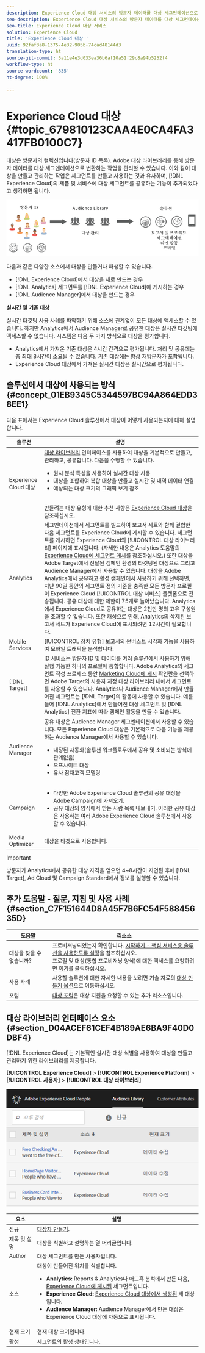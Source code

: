 ```yaml
---
description: Experience Cloud 대상 서비스의 방문자 데이터를 대상 세그먼테이션으로 변환하는 작업을 관리합니다.
seo-description: Experience Cloud 대상 서비스의 방문자 데이터를 대상 세그먼테이션으로 변환하는 작업을 관리합니다.
seo-title: Experience Cloud 대상 서비스
solution: Experience Cloud
title: 'Experience Cloud 대상 '
uuid: 92faf3a8-1375-4e32-905b-74cad48144d3
translation-type: ht
source-git-commit: 5a11e4e3d033ea36b6af10a51f29c8a94b5252f4
workflow-type: ht
source-wordcount: '835'
ht-degree: 100%

---
```



# Experience Cloud 대상 {#topic_679810123CAA4E0CA4FA3417FB0100C7}

대상은 방문자의 컬렉션입니다(방문자 ID 목록). Adobe 대상 라이브러리를 통해 방문자 데이터를 대상 세그멘테이션으로 변환하는 작업을 관리할 수 있습니다. 이와 같이 대상을 만들고 관리하는 작업은 세그먼트를 만들고 사용하는 것과 유사하며, [!DNL Experience Cloud]의 제품 및 서비스에 대상 세그먼트를 공유하는 기능이 추가되었다고 생각하면 됩니다.

![](assets/audiences.png)

다음과 같은 다양한 소스에서 대상을 만들거나 파생할 수 있습니다. 

* [!DNL Experience Cloud]에서 대상을 새로 만드는 경우
* [!DNL Analytics] 세그먼트를 [!DNL Experience Cloud]에 게시하는 경우
* [!DNL Audience Manager]에서 대상을 만드는 경우

**실시간 및 기존 대상**

실시간 타깃팅 사용 사례를 파악하기 위해 소스에 관계없이 모든 대상에 액세스할 수 있습니다. 하지만 Analytics에서 Audience Manager로 공유한 대상은 실시간 타깃팅에 액세스할 수 없습니다. 시스템은 다음 두 가지 방식으로 대상을 평가합니다.

* Analytics에서 가져온 기존 대상은 4시간 간격으로 평가됩니다. 처리 및 공유에는 총 최대 8시간이 소요될 수 있습니다.  기존 대상에는 항상 재방문자가 포함됩니다.
* Experience Cloud 대상에서 가져온 실시간 대상은 실시간으로 평가됩니다.

## 솔루션에서 대상이 사용되는 방식 {#concept_01EB9345C5344597BC94A864EDD38EE1}

다음 표에서는 Experience Cloud 솔루션에서 대상이 어떻게 사용되는지에 대해 설명합니다.

| 솔루션 | 설명 |
|--- |--- |
| Experience Cloud 대상 | [대상 라이브러리](../audience-library/audience-library.md) 인터페이스를 사용하여 대상을 기본적으로 만들고, 관리하고, 공유합니다. 다음을 수행할 수 있습니다.<ul><li>원시 분석 특성을 사용하여 실시간 대상 사용</li><li>대상을 조합하여 복합 대상을 만들고 실시간 및 내역 데이터 연결</li><li>예상되는 대상 크기의 그래픽 보기 참조</li></ul><br>만들려는 대상 유형에 대한 추천 사항은 [Experience Cloud 대상](https://helpx.adobe.com/kr/marketing-cloud-core/kb/People/Audience-Creation-Options.html)을 참조하십시오. |
| Analytics | 세그멘테이션에서 세그먼트를 빌드하여 보고서 세트와 함께 결합한 다음 세그먼트를 Experience Cloud에 게시할 수 있습니다. 세그먼트를 게시하면 Experience Cloud의 [!UICONTROL 대상 라이브러리] 페이지에 표시됩니다. (자세한 내용은 Analytics 도움말의 [Experience Cloud에 세그먼트 게시](https://docs.adobe.com/content/help/ko-KR/analytics/components/segmentation/segmentation-workflow/seg-publish.html)를 참조하십시오.) 또한 대상을 Adobe Target에서 전달된 캠페인 환경의 타깃팅된 대상으로 그리고 Audience Manager에서 사용할 수 있습니다. 대상을 Adobe Analytics에서 공유하고 활성 캠페인에서 사용하기 위해 선택하면, 지난 90일 동안의 세그먼트 정의 기준을 충족한 모든 방문자 프로필이 Experience Cloud [!UICONTROL 대상 서비스] 플랫폼으로 전송됩니다. 공유 대상에 대한 제한이 75개로 늘어났습니다. Analytics에서 Experience Cloud로 공유하는 대상은 2천만 명의 고유 구성원을 초과할 수 없습니다. 또한 캐싱으로 인해, Analytics의 삭제된 보고서 세트가 Experience Cloud에 표시되려면 12시간이 필요합니다. |
| Mobile Services | [!UICONTROL 장치 유형] 보고서의 썬버스트 시각화 기능을 사용하여 모바일 트래픽을 분석합니다. |
| [!DNL Target] | [ID 서비스](https://docs.adobe.com/content/help/ko-KR/id-service/using/home.html)는 방문자 ID 및 데이터를 여러 솔루션에서 사용하기 위해 실행 가능한 하나의 프로필에 통합합니다. Adobe Analytics의 세그먼트 작성 프로세스 동안 [Marketing Cloud에 게시](../audience-library/audience-library.md) 확인란을 선택하면 Adobe Target의 사용자 지정 대상 라이브러리 내에서 세그먼트를 사용할 수 있습니다. Analytics나 Audience Manager에서 만들어진 세그먼트는 [!DNL Target]의 활동에 사용할 수 있습니다. 예를 들어 [!DNL Analytics]에서 만들어진 대상 세그먼트 및 [!DNL Analytics] 전환 지표에 따라 캠페인 활동을 만들 수 있습니다. |
| Audience Manager | 공유 대상은 Audience Manager 세그멘테이션에서 사용할 수 있습니다. 모든 Experience Cloud 대상은 기본적으로 다음 기능을 제공하는 Audience Manager에서 사용할 수 있습니다.<ul><li>내장된 자동화(솔루션 워크플로우에서 공유 및 소비되는 방식에 관계없음)</li><li>오프사이트 대상</li><li>유사 잠재고객 모델링</li></ul> |
| Campaign | <ul><li>다양한 Adobe Experience Cloud 솔루션의 공유 대상을 Adobe Campaign에 가져오기.</li><li>공유 대상의 양식에서 받는 사람 목록 내보내기. 이러한 공유 대상은 사용하는 여러 Adobe Experience Cloud 솔루션에서 사용할 수 있습니다.</li></ul> |
| Media Optimizer | 대상을 타겟으로 사용합니다. |

>[!IMPORTANT]
>
>방문자가 Analytics에서 공유한 대상 자격을 얻으면 4~8시간이 지연된 후에 [!DNL Target], Ad Cloud 및 Campaign Standard에서 정보를 실행할 수 있습니다.

## 추가 도움말 - 질문, 지침 및 사용 사례 {#section_C7F151644D8A45F7B6FC54F58845635D}

| 도움말 | 리소스 |
|--- |--- |
| 대상을 찾을 수 없습니까? | 프로비저닝되었는지 확인합니다. [시작하기 - 핵심 서비스용 솔루션을 사용하도록 설정](../core-services/core-services.md)을 참조하십시오.<br>프로필 및 대상(통합 프로비저닝 양식)에 대한 액세스를 요청하려면 [여기](https://www.adobe.com/go/audiences)를 클릭하십시오. |
| 사용 사례 | 사용할 솔루션에 대한 자세한 내용을 보려면 기술 자료의 [대상 만들기 옵션](https://helpx.adobe.com/kr/marketing-cloud-core/kb/People/Audience-Creation-Options.html)으로 이동하십시오. |
| 포럼 | [대상 포럼](https://forums.adobe.com/community/experience-cloud/platform/core-services/people-service/audiences)은 대상 지원을 요청할 수 있는 추가 리소스입니다. |

## 대상 라이브러리 인터페이스 요소 {#section_D04ACEF61CEF4B189AE6BA9F40D0DBF4}

[!DNL Experience Cloud]는 기본적인 실시간 대상 식별을 사용하여 대상을 만들고 관리하기 위한 라이브러리를 제공합니다.

**[!UICONTROL Experience Cloud]** > **[!UICONTROL Experience Platform]** > **[!UICONTROL 사용자]** > **[!UICONTROL 대상 라이브러리]**

![](assets/audience_library.png)

| 요소 | 설명 |
|--- |--- |
| 신규 | [대상자 만들기](../audience-library/audience-library.md). |
| 제목 및 설명 | 대상을 식별하고 설명하는 열 머리글입니다. |
| Author | 대상 세그먼트를 만든 사용자입니다. |
| 소스 | 대상이 만들어진 위치를 식별합니다.<ul><li>**Analytics:** Reports &amp; Analytics나 애드혹 분석에서 만든 다음, [Experience Cloud에 게시된](../audience-library/audience-library.md) 세그먼트입니다.</li><li>**Experience Cloud:** [Experience Cloud 대상에서 생성된](../audience-library/audience-library.md) 새 대상입니다.</li><li>**Audience Manager:** Audience Manager에서 만든 대상은 Experience Cloud 대상에 자동으로 표시됩니다.</li></ul> |
| 현재 크기 | 현재 대상 크기입니다. |
| 활성 | 세그먼트의 활성 상태입니다. |

